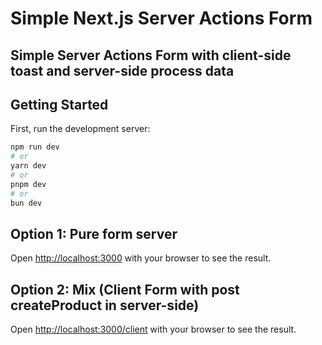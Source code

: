 # Simple Next.js Server Actions Form

## Simple Server Actions Form with client-side toast and server-side process data

## Getting Started

First, run the development server:

```bash
npm run dev
# or
yarn dev
# or
pnpm dev
# or
bun dev
```

## Option 1: Pure form server

Open [http://localhost:3000](http://localhost:3000) with your browser to see the result.

## Option 2: Mix (Client Form with post createProduct in server-side)

Open [http://localhost:3000/client](http://localhost:3000/client) with your browser to see the result.

